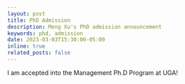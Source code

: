 ```yaml
---
layout: post
title: PhD Admission
description: Meng Xu's PhD admission announcement
keywords: phd, admission
date: 2023-03-03T15:30:00-05:00
inline: true
related_posts: false
---
```


I am accepted into the Management Ph.D Program at UGA!
